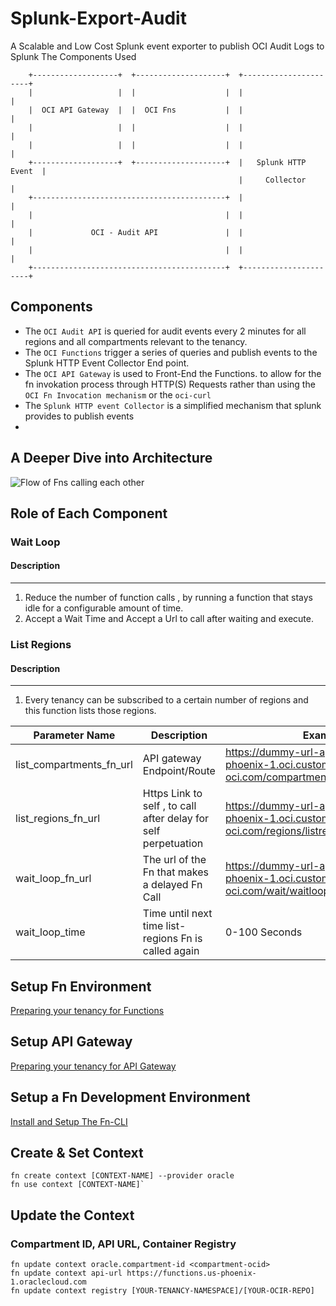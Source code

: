# Splunk-Export-Audit

A Scalable and Low Cost Splunk event exporter to publish OCI Audit Logs to Splunk The Components Used

```
    +-------------------+  +--------------------+  +----------------------+
    |                   |  |                    |  |                      |
    |  OCI API Gateway  |  |  OCI Fns           |  |                      |
    |                   |  |                    |  |                      |
    |                   |  |                    |  |                      |
    +-------------------+  +--------------------+  |   Splunk HTTP Event  |
                                                   |     Collector        |
    +-------------------------------------------+  |                      |
    |                                           |  |                      |
    |             OCI - Audit API               |  |                      |
    |                                           |  |                      |
    +-------------------------------------------+  +----------------------+

```
## [](https://github.com/vamsiramakrishnan/splunk-export-audit#components)Components

-   The `OCI Audit API` is  queried for audit events every 2 minutes for all regions and all compartments relevant to the tenancy. 
-   The `OCI Functions` trigger a series of queries and publish events to the Splunk HTTP Event Collector End point.
-   The `OCI API Gateway` is used to Front-End the Functions. to allow for the fn invokation process through HTTP(S) Requests rather than using the `OCI Fn Invocation mechanism` or the `oci-curl`
- The `Splunk HTTP event Collector` is a simplified mechanism that splunk provides to publish events 
- 
## A Deeper Dive into Architecture

![Flow of Fns calling each other](https://github.com/vamsiramakrishnan/splunk-export-audit/blob/master/media/DeepDiveL1.png)


## Role of Each Component
### Wait Loop 

#### Description 
--------------

 1. Reduce the number of function calls , by running a function that stays idle for a configurable amount of time.
 2. Accept a Wait Time and Accept a Url to call after waiting and execute.

### List Regions

#### Description
---------------

1. Every tenancy can be subscribed to a certain number of regions and this function lists those regions.

|Parameter Name  |  Description|  Example |
|--|--|--| 
| list_compartments_fn_url | API gateway Endpoint/Route | https://dummy-url-apigateway.us-phoenix-1.oci.customer-oci.com/compartments/getcompartments
| list_regions_fn_url | Https Link to self , to call after delay for self perpetuation| https://dummy-url-apigateway.us-phoenix-1.oci.customer-oci.com/regions/listregions
| wait_loop_fn_url | The url of the Fn that makes a delayed Fn Call |https://dummy-url-apigateway.us-phoenix-1.oci.customer-oci.com/wait/waitloop
| wait_loop_time | Time until next time list-regions Fn is called again | 0-100 Seconds


## [](https://github.com/vamsiramakrishnan/splunk-export-audit#setup-fn-environment)Setup Fn Environment

[Preparing your tenancy for Functions](https://docs.cloud.oracle.com/en-us/iaas/Content/Functions/Tasks/functionsconfiguringtenancies.htm)

## [](https://github.com/vamsiramakrishnan/splunk-export-audit#setup-api-gateway)Setup API Gateway

[Preparing your tenancy for API Gateway](https://docs.cloud.oracle.com/en-us/iaas/Content/APIGateway/Concepts/apigatewayprerequisites.htm)

## [](https://github.com/vamsiramakrishnan/splunk-export-audit#setup-a-fn-development-environment)Setup a Fn Development Environment

[Install and Setup The Fn-CLI](https://fnproject.io/tutorials/install/#DownloadandInstalltheFnCLI)

## [](https://github.com/vamsiramakrishnan/splunk-export-audit#create--set-context)Create & Set Context

```
fn create context [CONTEXT-NAME] --provider oracle
fn use context [CONTEXT-NAME]`

```

## [](https://github.com/vamsiramakrishnan/splunk-export-audit#update-the-context)Update the Context

### [](https://github.com/vamsiramakrishnan/splunk-export-audit#compartment-id-api-url-container-registry)Compartment ID, API URL, Container Registry

```
fn update context oracle.compartment-id <compartment-ocid>
fn update context api-url https://functions.us-phoenix-1.oraclecloud.com
fn update context registry [YOUR-TENANCY-NAMESPACE]/[YOUR-OCIR-REPO]
```



